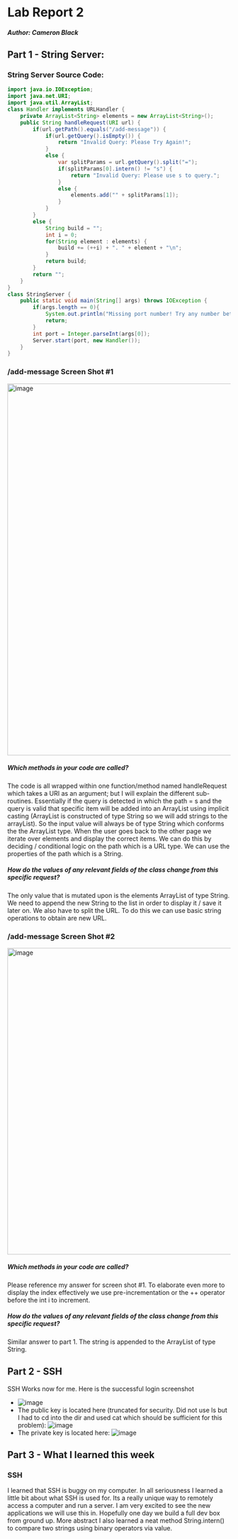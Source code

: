 # Lab Report 2
##### Author: Cameron Black
## Part 1 - String Server:
### String Server Source Code:

``` Java
import java.io.IOException;
import java.net.URI;
import java.util.ArrayList;
class Handler implements URLHandler {
    private ArrayList<String> elements = new ArrayList<String>();
    public String handleRequest(URI url) {
        if(url.getPath().equals("/add-message")) {
            if(url.getQuery().isEmpty()) {
                return "Invalid Query: Please Try Again!";
            }
            else {
                var splitParams = url.getQuery().split("=");
                if(splitParams[0].intern() != "s") {
                    return "Invalid Query: Please use s to query.";
                }
                else {
                    elements.add("" + splitParams[1]);
                }
            }
        }
        else {
            String build = "";
            int i = 0;
            for(String element : elements) {
                build += (++i) + ". " + element + "\n";
            }
            return build;
        }
        return "";
    }
}
class StringServer {
    public static void main(String[] args) throws IOException {
        if(args.length == 0){
            System.out.println("Missing port number! Try any number between 1024 to 49151");
            return;
        }
        int port = Integer.parseInt(args[0]);
        Server.start(port, new Handler());
    }
}
```
### /add-message Screen Shot #1
<img width="838" alt="image" src="https://github.com/camman00/cse15l-lab-reports/assets/20690269/e9c5c909-358f-4128-ab16-ccbcd9805a3f">

##### Which methods in your code are called?
The code is all wrapped within one function/method named handleRequest which takes a URI as an argument; but I will explain the different sub-routines. Essentially if the query is detected in which the path = s and the query is valid that specific item will be added into an ArrayList using implicit casting (ArrayList is constructed of type String so we will add strings to the arrayList). So the input value will always be of type String which conforms the the ArrayList type. When the user goes back to the other page we iterate over elements and display the correct items. We can do this by deciding / conditional logic on the path which is a URL type. We can use the properties of the path which is a String.
##### How do the values of any relevant fields of the class change from this specific request?
The only value that is mutated upon is the elements ArrayList of type String. We need to append the new String to the list in order to display it / save it later on. We also have to split the URL. To do this we can use basic string operations to obtain are new URL.

### /add-message Screen Shot #2
<img width="691" alt="image" src="https://github.com/camman00/cse15l-lab-reports/assets/20690269/57eae314-101c-46f8-bbbb-fa703cec7053">

##### Which methods in your code are called?
Please reference my answer for screen shot #1. To elaborate even more to display the index effectively we use pre-incrementation or the ++ operator before the int i to increment.
##### How do the values of any relevant fields of the class change from this specific request?
Similar answer to part 1. The string is appended to the ArrayList of type String.

## Part 2 - SSH
SSH Works now for me. Here is the successful login screenshot
* ![image](https://github.com/camman00/cse15l-lab-reports/assets/20690269/cc694161-d81f-4f0a-a0c6-5acf24146796)
* The public key is located here (truncated for security. Did not use ls but I had to cd into the dir and used cat which should be sufficient for this problem): ![image](https://github.com/camman00/cse15l-lab-reports/assets/20690269/6a79b41c-abd3-4852-b9f9-0a3986c6a64f)
* The private key is located here: ![image](https://github.com/camman00/cse15l-lab-reports/assets/20690269/8431ea67-08a3-4799-baeb-a55cbc715d9a)



## Part 3 - What I learned this week
### SSH
I learned that SSH is buggy on my computer. In all seriousness 
I learned a little bit about what SSH is used for. Its a really unique way to remotely access a computer and run a server. I am very excited to see the new applications we will use this in. Hopefully one day we build a full dev box from ground up. More abstract I also learned a neat method String.intern() to compare two strings using binary operators via value.

